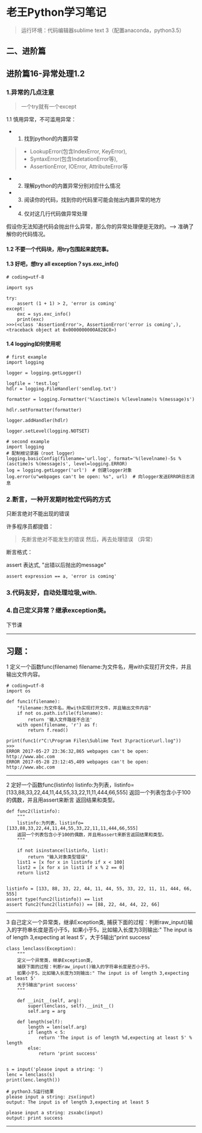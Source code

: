 # 老王Python学习笔记
> 运行环境：代码编辑器sublime text 3（配置anaconda，python3.5）
## 二、进阶篇

## 进阶篇16-异常处理1.2

### 1.异常的几点注意
> 一个try就有一个except

1.1 慎用异常，不可滥用异常： 
- 1. 找到python的内置异常
> - LookupError(包含IndexError, KeyError), 
>- SyntaxError(包含IndetationError等), 
>- AssertionError, IOError, AttributeError等
- 2. 理解python的内置异常分别对应什么情况
- 3. 阅读你的代码，找到你的代码里可能会抛出内置异常的地方
- 4. 仅对这几行代码做异常处理

假设你无法知道代码会抛出什么异常，那么你的异常处理便是无效的。--> 准确了解你的代码情况。

#### 1.2 不要一个代码块，用try包围起来就完事。

#### 1.3 好吧，想try all exception？sys.exc_info()

```
# coding=utf-8

import sys

try:
    assert (1 + 1) > 2, 'error is coming'
except:
    exc = sys.exc_info()
    print(exc)
>>>(<class 'AssertionError'>, AssertionError('error is coming',), 
<traceback object at 0x0000000000A828C8>)
```

#### 1.4 logging如何使用呢

```
# first example 
import logging   

logger = logging.getLogger()

logfile = 'test.log'
hdlr = logging.FileHandler('sendlog.txt')

formatter = logging.Formatter('%(asctime)s %(levelname)s %(message)s')

hdlr.setFormatter(formatter)

logger.addHandler(hdlr)

logger.setLevel(logging.NOTSET)

# second example
import logging
# 配制根记录器（root logger）
logging.basicConfig(filename='url.log', format='%(levelname)-5s %(asctime)s %(message)s', level=logging.ERROR)
log = logging.getLogger('url')  # 创建logger对象
log.error(u"webpages can't be open: %s", url)  # 向logger发送ERROR日志消息

```

### 2.断言，一种开发期时检定代码的方式
只断言绝对不能出现的错误 

许多程序员都提倡：
> 先断言绝对不能发生的错误
然后，再去处理错误 （异常）

断言格式：

assert  表达式, "出错以后抛出的message"

```
assert expression == a, 'error is coming'

```

### 3.代码友好，自动处理垃圾,with.
### 4.自己定义异常？继承exception类。
下节课

---

## 习题：

1 定义一个函数func(filename) filename:为文件名，用with实现打开文件，并且输出文件内容。

```
# coding=utf-8
import os

def func1(filename):
    "filename:为文件名，用with实现打开文件，并且输出文件内容"
    if not os.path.isfile(filename):
        return '输入文件路径不合法'
    with open(filename, 'r') as f:
        return f.read()

print(func1(r"C:\Program Files\Sublime Text 3\practice\url.log"))
>>>
ERROR 2017-05-27 23:36:32,865 webpages can't be open: http://www.abc.com
ERROR 2017-05-28 23:12:45,409 webpages can't be open: http://www.abc.com
```
---

2 定好一个函数func(listinfo) listinfo:为列表，listinfo=[133,88,33,22,44,11,44,55,33,22,11,11,444,66,555] 返回一个列表包含小于100的偶数，并且用assert来断言
返回结果和类型。

```
def func2(listinfo):
    """
    listinfo:为列表，listinfo=[133,88,33,22,44,11,44,55,33,22,11,11,444,66,555]
    返回一个列表包含小于100的偶数，并且用assert来断言返回结果和类型。
    """

    if not isinstance(listinfo, list):
        return "输入对象类型错误"
    list1 = [x for x in listinfo if x < 100]
    list2 = [x for x in list1 if x % 2 == 0]
    return list2


listinfo = [133, 88, 33, 22, 44, 11, 44, 55, 33, 22, 11, 11, 444, 66, 555]
assert type(func2(listinfo)) == list
assert func2(func2(listinfo)) == [88, 22, 44, 44, 22, 66]
```
---

3 自己定义一个异常类，继承Exception类, 捕获下面的过程：判断raw_input()输入的字符串长度是否小于5，如果小于5，比如输入长度为3则输出:" The input is of length 3,expecting at least 5'，大于5输出"print success'

```
class lenclass(Exception):
    """
    定义一个异常类，继承Exception类,
    捕获下面的过程：判断raw_input()输入的字符串长度是否小于5，
    如果小于5，比如输入长度为3则输出:" The input is of length 3,expecting at least 5'
    大于5输出"print success'
    """

    def __init__(self, arg):
        super(lenclass, self).__init__()
        self.arg = arg

    def length(self):
        length = len(self.arg)
        if length < 5:
            return 'The input is of length %d,expecting at least 5' % length
        else:
            return 'print success'


s = input('please input a string: ')
lenc = lenclass(s)
print(lenc.length())

# python3.5运行结果
please input a string: zsx(input)
output: The input is of length 3,expecting at least 5

please input a string: zsxabc(input)
output: print success

```
---







